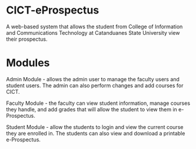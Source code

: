 # CICT-eProspectus
A web-based system that allows the student from College of Information and Communications Technology at Catanduanes State University view their prospectus. 

# Modules
Admin Module - allows the admin user to manage the faculty users and student users. The admin can also perform changes and add courses for CICT.

Faculty Module - the faculty can view student information, manage courses they handle, and add grades that will allow the student to view them in e-Prospectus.

Student Module - allow the students to login and view the current course they are enrolled in. The students can also view and download a printable e-Prospectus.
